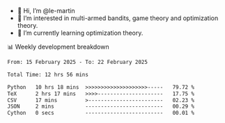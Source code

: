- 👋 Hi, I’m @le-martin
- 👀 I’m interested in multi-armed bandits, game theory and optimization theory.
- 🌱 I’m currently learning optimization theory.
<!---- 💞️ I’m looking to collaborate on ...
- 📫 How to reach me ...-->

<!---
Tutorial for using WakaTime stats in GitHub profile: https://github.com/athul/waka-readme
-->

📊 Weekly development breakdown
<!--START_SECTION:waka-->

```txt
From: 15 February 2025 - To: 22 February 2025

Total Time: 12 hrs 56 mins

Python   10 hrs 18 mins  >>>>>>>>>>>>>>>>>>>>-----   79.72 %
TeX      2 hrs 17 mins   >>>>---------------------   17.75 %
CSV      17 mins         >------------------------   02.23 %
JSON     2 mins          -------------------------   00.29 %
Cython   0 secs          -------------------------   00.01 %
```

<!--END_SECTION:waka-->

<!---
le-martin/le-martin is a ✨ special ✨ repository because its `README.md` (this file) appears on your GitHub profile.
You can click the Preview link to take a look at your changes.
--->
